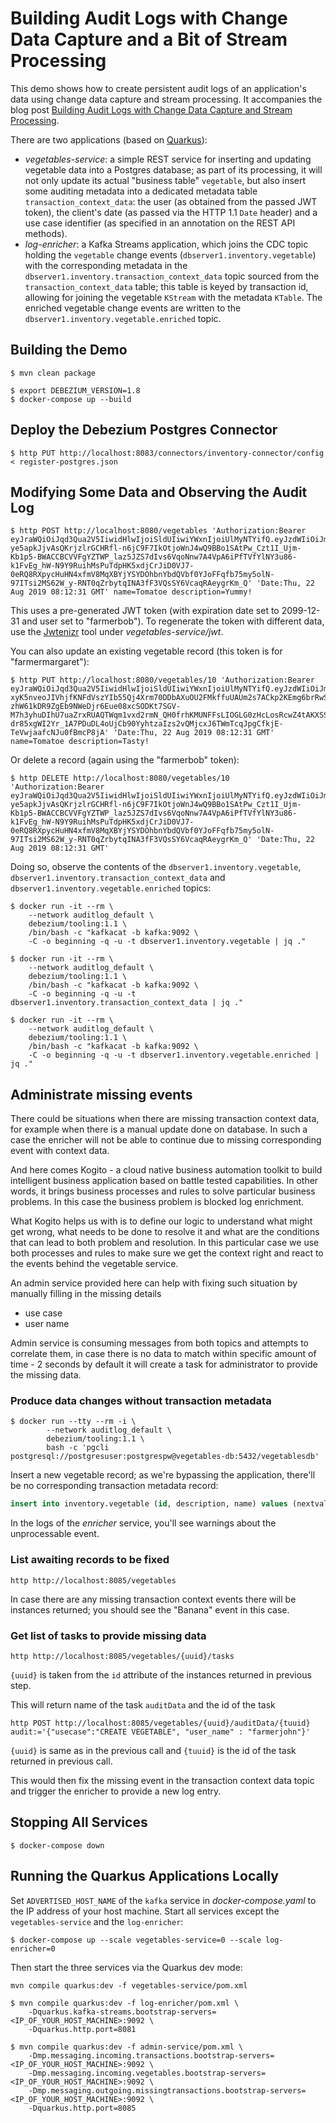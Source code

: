 # Building Audit Logs with Change Data Capture and a Bit of Stream Processing

This demo shows how to create persistent audit logs of an application's data using change data capture and stream processing.
It accompanies the blog post [Building Audit Logs with Change Data Capture and Stream Processing](https://debezium.io/blog/2019/10/01/audit-logs-with-change-data-capture-and-stream-processing/).

There are two applications (based on [Quarkus](https://quarkus.io/)):

* _vegetables-service_: a simple REST service for inserting and updating vegetable data into a Postgres database;
as part of its processing, it will not only update its actual "business table" `vegetable`,
but also insert some auditing metadata into a dedicated metadata table `transaction_context_data`:
the user (as obtained from the passed JWT token), the client's date (as passed via the HTTP 1.1 `Date` header)
and a use case identifier (as specified in an annotation on the REST API methods).
* _log-enricher_: a Kafka Streams application,
which joins the CDC topic holding the `vegetable` change events (`dbserver1.inventory.vegetable`) with the corresponding metadata in the `dbserver1.inventory.transaction_context_data` topic sourced from the `transaction_context_data` table;
this table is keyed by transaction id, allowing for joining the vegetable `KStream` with the metadata `KTable`.
The enriched vegetable change events are written to the `dbserver1.inventory.vegetable.enriched` topic.

## Building the Demo

```console
$ mvn clean package
```

```console
$ export DEBEZIUM_VERSION=1.8
$ docker-compose up --build
```

## Deploy the Debezium Postgres Connector

```console
$ http PUT http://localhost:8083/connectors/inventory-connector/config < register-postgres.json
```

## Modifying Some Data and Observing the Audit Log

```console
$ http POST http://localhost:8080/vegetables 'Authorization:Bearer eyJraWQiOiJqd3Qua2V5IiwidHlwIjoiSldUIiwiYWxnIjoiUlMyNTYifQ.eyJzdWIiOiJmYXJtZXJib2IiLCJ1cG4iOiJmYXJtZXJib2IiLCJhdXRoX3RpbWUiOjE1NjY0NTgxMTMsImlzcyI6ImZhcm1zaG9wIiwiZ3JvdXBzIjpbImZhcm1lcnMiLCJjdXN0b21lcnMiXSwiZXhwIjo0MTAyNDQ0Nzk5LCJpYXQiOjE1NjY0NTgxMTMsImp0aSI6IjQyIn0.CscbJN8amqKryYvnVO1184J8F67HN2iTEjVN2VOPodcnoeOd7_iQVKUjC3h-ye5apkJjvAsQKrjzlrGCHRfl-n6jC9F7IkOtjoWnJ4wQ9BBo1SAtPw_Czt1I_Ujm-Kb1p5-BWACCBCVVFgYZTWP_laz5JZS7dIvs6VqoNnw7A4VpA6iPfTVfYlNY3u86-k1FvEg_hW-N9Y9RuihMsPuTdpHK5xdjCrJiD0VJ7-0eRQ8RXpycHuHN4xfmV8MqXBYjYSYDOhbnYbdQVbf0YJoFFqfb75my5olN-97ITsi2MS62W_y-RNT0qZrbytqINA3fF3VQsSY6VcaqRAeygrKm_Q' 'Date:Thu, 22 Aug 2019 08:12:31 GMT' name=Tomatoe description=Yummy!
```

This uses a pre-generated JWT token (with expiration date set to 2099-12-31 and user set to "farmerbob").
To regenerate the token with different data, use the [Jwtenizr](https://github.com/AdamBien/jwtenizr) tool under _vegetables-service/jwt_.

You can also update an existing vegetable record (this token is for "farmermargaret"):

```console
$ http PUT http://localhost:8080/vegetables/10 'Authorization:Bearer eyJraWQiOiJqd3Qua2V5IiwidHlwIjoiSldUIiwiYWxnIjoiUlMyNTYifQ.eyJzdWIiOiJmYXJtZXJtYXJnYXJldCIsInVwbiI6ImZhcm1lcm1hcmdhcmV0IiwiYXV0aF90aW1lIjoxNTY5ODM1Mzk5LCJpc3MiOiJmYXJtc2hvcCIsImdyb3VwcyI6WyJmYXJtZXJzIiwiY3VzdG9tZXJzIl0sImV4cCI6NDEwMjQ0NDc5OSwiaWF0IjoxNTY5ODM1Mzk5LCJqdGkiOiI0MiJ9.DTEUA3p-xyK5nveoJIVhjfKNFdVszYIb55Qj4Xrm70DDbAXuOU2FMkffuUAUm2s7ACkp2KEmg6brRwSjvA-zhW61kDR9ZgEb9NWeDjr6Eue08xcSODKt7SGV-M7h3yhuDIhU7uaZrxRUAQTWqm1vxd2rmN_QH0frhKMUNFFsLIOGLG0zHcLosRcwZ4tAKXSSB9VE0fth6srIQCUebDkF7ucA_WSYjPRvahCBd8JvnV4VUGQxZW8zcRhTEwcaLq20ODO-dr85xgWI2Yr_1A7PDuDL4oUjCb90YyhtzaIzs2vQMjcxJ6TWmTcqJpgCfkjE-TeVwjaafcNJu0fBmcP8jA' 'Date:Thu, 22 Aug 2019 08:12:31 GMT' name=Tomatoe description=Tasty!
```

Or delete a record (again using the "farmerbob" token):

```console
$ http DELETE http://localhost:8080/vegetables/10 'Authorization:Bearer eyJraWQiOiJqd3Qua2V5IiwidHlwIjoiSldUIiwiYWxnIjoiUlMyNTYifQ.eyJzdWIiOiJmYXJtZXJib2IiLCJ1cG4iOiJmYXJtZXJib2IiLCJhdXRoX3RpbWUiOjE1NjY0NTgxMTMsImlzcyI6ImZhcm1zaG9wIiwiZ3JvdXBzIjpbImZhcm1lcnMiLCJjdXN0b21lcnMiXSwiZXhwIjo0MTAyNDQ0Nzk5LCJpYXQiOjE1NjY0NTgxMTMsImp0aSI6IjQyIn0.CscbJN8amqKryYvnVO1184J8F67HN2iTEjVN2VOPodcnoeOd7_iQVKUjC3h-ye5apkJjvAsQKrjzlrGCHRfl-n6jC9F7IkOtjoWnJ4wQ9BBo1SAtPw_Czt1I_Ujm-Kb1p5-BWACCBCVVFgYZTWP_laz5JZS7dIvs6VqoNnw7A4VpA6iPfTVfYlNY3u86-k1FvEg_hW-N9Y9RuihMsPuTdpHK5xdjCrJiD0VJ7-0eRQ8RXpycHuHN4xfmV8MqXBYjYSYDOhbnYbdQVbf0YJoFFqfb75my5olN-97ITsi2MS62W_y-RNT0qZrbytqINA3fF3VQsSY6VcaqRAeygrKm_Q' 'Date:Thu, 22 Aug 2019 08:12:31 GMT'
```

Doing so, observe the contents of the `dbserver1.inventory.vegetable`, `dbserver1.inventory.transaction_context_data` and `dbserver1.inventory.vegetable.enriched` topics:

```console
$ docker run -it --rm \
    --network auditlog_default \
    debezium/tooling:1.1 \
    /bin/bash -c "kafkacat -b kafka:9092 \
    -C -o beginning -q -u -t dbserver1.inventory.vegetable | jq ."

$ docker run -it --rm \
    --network auditlog_default \
    debezium/tooling:1.1 \
    /bin/bash -c "kafkacat -b kafka:9092 \
    -C -o beginning -q -u -t dbserver1.inventory.transaction_context_data | jq ."

$ docker run -it --rm \
    --network auditlog_default \
    debezium/tooling:1.1 \
    /bin/bash -c "kafkacat -b kafka:9092 \
    -C -o beginning -q -u -t dbserver1.inventory.vegetable.enriched | jq ."
```

## Administrate missing events

There could be situations when there are missing transaction context data, for example
when there is a manual update done on database. In such a case the enricher will not
be able to continue due to missing corresponding event with context data.

And here comes Kogito - a cloud native business automation toolkit to build intelligent business
application based on battle tested capabilities. In other words, it brings business processes and
rules to solve particular business problems. In this case the business problem is blocked log enrichment.

What Kogito helps us with is to define our logic to understand what might get wrong, what needs to be
done to resolve it and what are the conditions that can lead to both problem and resolution. In this
particular case we use both processes and rules to make sure we get the context right and react to
the events behind the vegetable service.

An admin service provided here can help with fixing such situation by manually filling in
the missing details

- use case
- user name

Admin service is consuming messages from both topics and attempts to correlate them,
in case there is no data to match within specific amount of time - 2 seconds by default it will
create a task for administrator to provide the missing data.

### Produce data changes without transaction metadata

```console
$ docker run --tty --rm -i \
        --network auditlog_default \
        debezium/tooling:1.1 \
        bash -c 'pgcli postgresql://postgresuser:postgrespw@vegetables-db:5432/vegetablesdb'
```

Insert a new vegetable record; as we're bypassing the application, there'll be no corresponding transaction metadata record:

```sql
insert into inventory.vegetable (id, description, name) values (nextval('inventory.vegetables_id_seq'), 'Tasty!', 'Banana');
```

In the logs of the _enricher_ service, you'll see warnings about the unprocessable event.

### List awaiting records to be fixed

```console
http http://localhost:8085/vegetables
```

In case there are any missing transaction context events there will be instances returned;
you should see the "Banana" event in this case.

### Get list of tasks to provide missing data

```console
http http://localhost:8085/vegetables/{uuid}/tasks
```

`{uuid}` is taken from the `id` attribute of the instances returned in previous step.

This will return name of the task `auditData` and the id of the task

```console
http POST http://localhost:8085/vegetables/{uuid}/auditData/{tuuid} audit:='{"usecase":"CREATE VEGETABLE", "user_name" : "farmerjohn"}'
```

`{uuid}` is same as in the previous call and `{tuuid}` is the id of the task returned in previous call.

This would then fix the missing event in the transaction context data topic and trigger the enricher to provide a new log entry.

## Stopping All Services

```console
$ docker-compose down
```

## Running the Quarkus Applications Locally

Set `ADVERTISED_HOST_NAME` of the `kafka` service in _docker-compose.yaml_ to the IP address of your host machine.
Start all services except the `vegetables-service` and the `log-enricher`:

```console
$ docker-compose up --scale vegetables-service=0 --scale log-enricher=0
```

Then start the three services via the Quarkus dev mode:

```console
mvn compile quarkus:dev -f vegetables-service/pom.xml
```

```console
$ mvn compile quarkus:dev -f log-enricher/pom.xml \
    -Dquarkus.kafka-streams.bootstrap-servers=<IP_OF_YOUR_HOST_MACHINE>:9092 \
    -Dquarkus.http.port=8081
```

```console
$ mvn compile quarkus:dev -f admin-service/pom.xml \
    -Dmp.messaging.incoming.transactions.bootstrap-servers=<IP_OF_YOUR_HOST_MACHINE>:9092 \
    -Dmp.messaging.incoming.vegetables.bootstrap-servers=<IP_OF_YOUR_HOST_MACHINE>:9092 \
    -Dmp.messaging.outgoing.missingtransactions.bootstrap-servers=<IP_OF_YOUR_HOST_MACHINE>:9092 \
    -Dquarkus.http.port=8085
```
